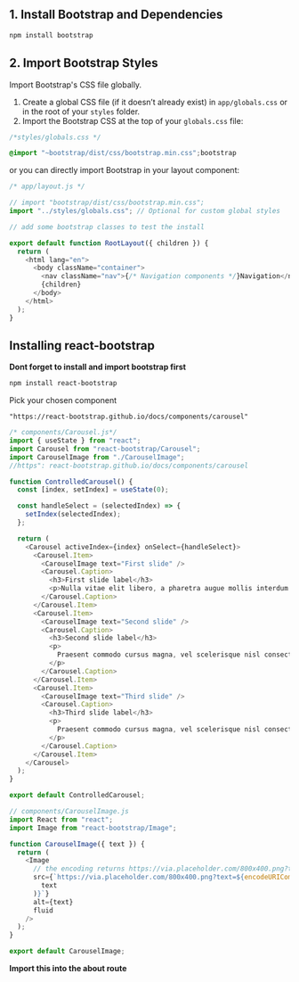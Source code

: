 ## 1. Install Bootstrap and Dependencies

```bash
npm install bootstrap
```

## 2. Import Bootstrap Styles

Import Bootstrap's CSS file globally.

1. Create a global CSS file (if it doesn’t already exist) in `app/globals.css` or in the root of your `styles` folder.
2. Import the Bootstrap CSS at the top of your `globals.css` file:

```css
/*styles/globals.css */

@import "~bootstrap/dist/css/bootstrap.min.css";bootstrap
```

or you can directly import Bootstrap in your layout component:

```javascript
/* app/layout.js */

// import "bootstrap/dist/css/bootstrap.min.css";
import "../styles/globals.css"; // Optional for custom global styles

// add some bootstrap classes to test the install

export default function RootLayout({ children }) {
  return (
    <html lang="en">
      <body className="container">
        <nav className="nav">{/* Navigation components */}Navigation</nav>
        {children}
      </body>
    </html>
  );
}
```

## Installing react-bootstrap

**Dont forget to install and import bootstrap first**

```bash
npm install react-bootstrap
```

Pick your chosen component

```
"https://react-bootstrap.github.io/docs/components/carousel"
```

```javascript
/* components/Carousel.js*/
import { useState } from "react";
import Carousel from "react-bootstrap/Carousel";
import CarouselImage from "./CarouselImage";
//https": react-bootstrap.github.io/docs/components/carousel

function ControlledCarousel() {
  const [index, setIndex] = useState(0);

  const handleSelect = (selectedIndex) => {
    setIndex(selectedIndex);
  };

  return (
    <Carousel activeIndex={index} onSelect={handleSelect}>
      <Carousel.Item>
        <CarouselImage text="First slide" />
        <Carousel.Caption>
          <h3>First slide label</h3>
          <p>Nulla vitae elit libero, a pharetra augue mollis interdum.</p>
        </Carousel.Caption>
      </Carousel.Item>
      <Carousel.Item>
        <CarouselImage text="Second slide" />
        <Carousel.Caption>
          <h3>Second slide label</h3>
          <p>
            Praesent commodo cursus magna, vel scelerisque nisl consectetur.
          </p>
        </Carousel.Caption>
      </Carousel.Item>
      <Carousel.Item>
        <CarouselImage text="Third slide" />
        <Carousel.Caption>
          <h3>Third slide label</h3>
          <p>
            Praesent commodo cursus magna, vel scelerisque nisl consectetur.
          </p>
        </Carousel.Caption>
      </Carousel.Item>
    </Carousel>
  );
}

export default ControlledCarousel;
```

```javascript
// components/CarouselImage.js
import React from "react";
import Image from "react-bootstrap/Image";

function CarouselImage({ text }) {
  return (
    <Image
      // the encoding returns https://via.placeholder.com/800x400.png?text=First%20slide
      src={`https://via.placeholder.com/800x400.png?text=${encodeURIComponent(
        text
      )}`}
      alt={text}
      fluid
    />
  );
}

export default CarouselImage;
```

**Import this into the about route**
